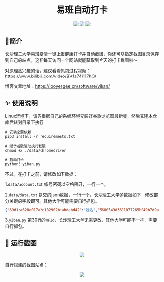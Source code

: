 <h1 align="center">
  易班自动打卡
  <br>
</h1>
<p align="center">
<img src="https://cdn.looyeagee.cn/github/yiban/license.svg"/>
<img src="https://cdn.looyeagee.cn/github/yiban/platform.svg"/>
<img src="https://cdn.looyeagee.cn/github/yiban/python.svg"/>
</p>

## 👀简介

长沙理工大学易班疫情一键上报健康打卡并自动截图，你还可以指定截图目录保存到自己的站点，这样每天访问一个网站就能获取到今天的打卡截图啦～

对原理感兴趣的话，建议看看抓包过程视频：https://www.bilibili.com/video/BV1a741117hQ/

博客文章地址：https://looyeagee.cn/software/yiban/

## :sparkles: 使用说明

Linux环境下，请先根据自己的系统环境安装好谷歌浏览器最新版，然后克隆本仓库后转到目录下执行


```shell
# 安装必要依赖
pip3 install -r requirements.txt

# 赋予谷歌驱动执行权限
chmod +x ./data/chromedriver

# 启动打卡
python3 yiban.py
```

不过，在打卡之前，请修改如下数据：

1.`data/account.txt` 帐号密码以空格隔开，一行一个。

2.`data/data.txt` 提交的json数据，一行一个，长沙理工大学的数据如下：修改部分关键的字段即可。其他大学可能需要自行抓包。

```json
{"69d1ca628e017a2c182902bfabdabd42":"姓名","5680543d3631077265b049b7d9ae418e":"班级","e62910f76e9d5ba63ddc84ae68606f0f":{"name":"地址名","location":"经度(小数点后6位),纬度(小数点后6位)","address":"详细地址描述"},"ba7cabc21493b23bcfd65fa79525c4e0":{"name":"地址名","location":"经度(小数点后6位),纬度(小数点后6位)","address":"详细地址描述"},"cf4bac544816ca83db09a7d8c4d69178":"当前温度","f16558084d32bee1523e085c9be35c30":"无","78bb535617d4caf28944bff53f434e32":"无","43cfde1796a98708e3df57f8088460e4":"无","8f472f4a665f93acf3de5c4ecab8c213":"无","e8578087affe7bde28eb5b6ffa5149e1":"否","24d085dd92e3a2bf43fef782e1fc7025":"否","bd397e1b6437a9dc6129db60d82ffd02":"否","d5adcefa1558c2759edd7c1cb41afbc4":"健康","484b372a88bb52cc0c54dcfbe618f779":"健康","f0ac1554f16879b966c2135bcf3bdb53":"否","7b771dd1f3512486fac560cfec00052b":"否","a6288aa438a4e6e9264f029cc8dc5a5d":"否"}
```

3.`yiban.py` 第30行的`WFId`，长沙理工大学无需更改，其他大学可能不一样，需要自行抓包。

## :rocket: 运行截图

<p align="center">
<img src="https://cdn.looyeagee.cn/github/yiban/yb.png"/>
</p>
自行搭建的截图站点：
<p align="center">
<img src="https://cdn.looyeagee.cn/github/yiban/web.png"/>
</p>

